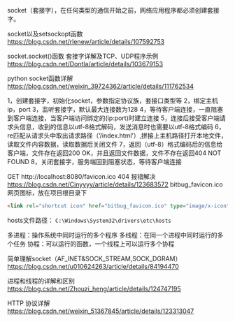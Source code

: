 socket（套接字），在任何类型的通信开始之前，网络应用程序都必须创建套接字。

socket以及setsockopt函数
https://blog.csdn.net/rlenew/article/details/107592753

socket.socket()函数 套接字详解及TCP、UDP程序示例
https://blog.csdn.net/Dontla/article/details/103679153

python socket函数详解
https://blog.csdn.net/weixin_39724362/article/details/111762534


1，创建套接字，初始化socket，参数指定协议族，套接口类型等
2，绑定主机ip，port
3，监听套接字，默认最大连接数为128
4，等待客户端连接，一直阻塞到客户端连接，当客户端访问绑定的(ip:port)时建立连接
5，连接后接受客户端请求头信息，收到的信息以utf-8格式解码，发送消息时也需要以utf-8格式编码
6，re匹配从请求头中取出请求路径（‘/index.html’）,拼接上主机路径打开本地文件，读取文件内容数据，读取数据后关闭文件
7，返回（utf-8）格式编码后的信息给客户端，文件存在返回200 OK，并且返回文件数据，文件不存在返回404 NOT FOUND
8，关闭套接字，服务端回到阻塞状态，等待客户端连接


GET http://localhost:8080/favicon.ico 404 报错解决
https://blog.csdn.net/Cinyyyy/article/details/123683572
bitbug_favicon.ico网页图标，放在项目根目录下
```html
<link rel="shortcut icon" href="bitbug_favicon.ico" type="image/x-icon">
```


hosts文件路径：
``C:\Windows\System32\drivers\etc\hosts``


多进程：操作系统中同时运行的多个程序
多线程：在同一个进程中同时运行的多个任务
协程：可以运行的函数，一个线程上可以运行多个协程

简单理解socket（AF_INET&SOCK_STREAM,SOCK_DGRAM）
https://blog.csdn.net/u010624263/article/details/84194470

进程和线程的详解和区别
https://blog.csdn.net/Zhouzi_heng/article/details/124747195

HTTP 协议详解
https://blog.csdn.net/weixin_51367845/article/details/123313047